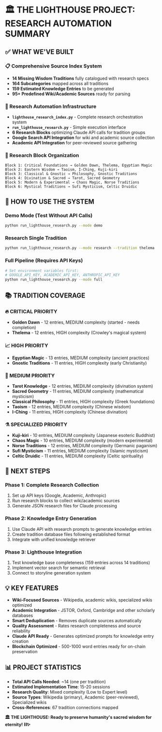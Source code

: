 # 🏛️ THE LIGHTHOUSE PROJECT: RESEARCH AUTOMATION SUMMARY

## **✅ WHAT WE'VE BUILT**

### **📋 Comprehensive Source Index System**
- **14 Missing Wisdom Traditions** fully catalogued with research specs
- **164 Subcategories** mapped across all traditions  
- **159 Estimated Knowledge Entries** to be generated
- **95+ Predefined Wiki/Academic Sources** ready for parsing

### **🔧 Research Automation Infrastructure** 
- **`lighthouse_research_index.py`** - Complete research orchestration system
- **`run_lighthouse_research.py`** - Simple execution interface
- **6 Research Blocks** optimizing Claude API calls for tradition groups
- **Google Search API Integration** for wiki and academic source collection
- **Academic API Integration** for peer-reviewed source gathering

### **🎯 Research Block Organization**
```
Block 1: Critical Foundations → Golden Dawn, Thelema, Egyptian Magic
Block 2: Eastern Wisdom → Taoism, I-Ching, Kuji-kiri  
Block 3: Classical & Gnostic → Philosophy, Gnostic Traditions
Block 4: Divination & Sacred → Tarot, Sacred Geometry
Block 5: Modern & Experimental → Chaos Magic, Norse Traditions
Block 6: Mystical Traditions → Sufi Mysticism, Celtic Druidic
```

## **🚀 HOW TO USE THE SYSTEM**

### **Demo Mode (Test Without API Calls)**
```bash
python run_lighthouse_research.py --mode demo
```

### **Research Single Tradition**
```bash
python run_lighthouse_research.py --mode research --tradition thelema
```

### **Full Pipeline (Requires API Keys)**
```bash
# Set environment variables first:
# GOOGLE_API_KEY, ACADEMIC_API_KEY, ANTHROPIC_API_KEY
python run_lighthouse_research.py --mode full
```

## **📚 TRADITION COVERAGE**

### **🔥 CRITICAL PRIORITY**
- **Golden Dawn** - 12 entries, MEDIUM complexity (started - needs completion)
- **Thelema** - 12 entries, HIGH complexity (Crowley's magical system)

### **📈 HIGH PRIORITY** 
- **Egyptian Magic** - 13 entries, MEDIUM complexity (ancient practices)
- **Gnostic Traditions** - 11 entries, HIGH complexity (early Christianity)

### **🔬 MEDIUM PRIORITY**
- **Tarot Knowledge** - 12 entries, MEDIUM complexity (divination system)
- **Sacred Geometry** - 11 entries, MEDIUM complexity (mathematical mysticism) 
- **Classical Philosophy** - 11 entries, HIGH complexity (Greek foundations)
- **Taoism** - 12 entries, MEDIUM complexity (Chinese wisdom)
- **I-Ching** - 11 entries, HIGH complexity (Chinese divination)

### **⚗️ SPECIALIZED PRIORITY**
- **Kuji-kiri** - 10 entries, MEDIUM complexity (Japanese esoteric Buddhist)
- **Chaos Magic** - 10 entries, MEDIUM complexity (modern experimental)
- **Norse Traditions** - 12 entries, MEDIUM complexity (Germanic paganism)
- **Sufi Mysticism** - 11 entries, MEDIUM complexity (Islamic mysticism)
- **Celtic Druidic** - 11 entries, MEDIUM complexity (Celtic spirituality)

## **🎯 NEXT STEPS**

### **Phase 1: Complete Research Collection**
1. Set up API keys (Google, Academic, Anthropic)
2. Run research blocks to collect wiki/academic sources
3. Generate JSON research files for Claude processing

### **Phase 2: Knowledge Entry Generation**  
1. Use Claude API with research prompts to generate knowledge entries
2. Create tradition database files following established format
3. Integrate with unified knowledge retriever

### **Phase 3: Lighthouse Integration**
1. Test knowledge base completeness (159 entries across 14 traditions)
2. Implement vector search for semantic retrieval
3. Connect to storyline generation system

## **💡 KEY FEATURES**

- **Wiki-Focused Sources** - Wikipedia, academic wikis, specialized wikis optimized
- **Academic Integration** - JSTOR, Oxford, Cambridge and other scholarly databases
- **Smart Deduplication** - Removes duplicate sources automatically
- **Quality Assessment** - Rates research completeness and source reliability
- **Claude API Ready** - Generates optimized prompts for knowledge entry creation
- **Blockchain Optimized** - 500-1000 word entries ready for on-chain preservation

## **📊 PROJECT STATISTICS**
- **Total API Calls Needed**: ~14 (one per tradition)
- **Estimated Implementation Time**: 15-20 sessions
- **Research Quality**: Mixed complexity (Low to Expert level)
- **Source Types**: Wikipedia (primary), Academic (peer-reviewed), Specialized wikis
- **Cross-References**: 67 tradition connections mapped

**🏛️ THE LIGHTHOUSE: Ready to preserve humanity's sacred wisdom for eternity! ⛓️✨** 